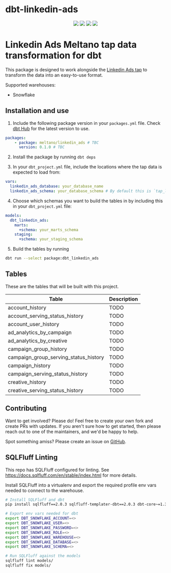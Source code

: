 # dbt-linkedin-ads

<p align="center">
    <a alt="License"
        href="https://github.com/MeltanoLabs/dbt-linkedin-ads/blob/main/LICENSE">
        <img src="https://img.shields.io/badge/License-Apache%202.0-blue.svg" /></a>
    <a alt="dbt-core">
        <img src="https://img.shields.io/badge/dbt_Core™_version->=1.3.0_,<2.0.0-orange.svg" /></a>
    <a alt="Maintained?">
        <img src="https://img.shields.io/badge/Maintained%3F-yes-green.svg" /></a>
    <a alt="PRs">
        <img src="https://img.shields.io/badge/Contributions-welcome-blueviolet" /></a>
</p>

# Linkedin Ads Meltano tap data transformation for dbt

This package is designed to work alongside the [Linkedin Ads tap](https://github.com/MeltanoLabs/tap-linkedin-ads) to transform the data into an easy-to-use format.

Supported warehouses:

- Snowflake

## Installation and use

1. Include the following package version in your `packages.yml` file. Check [dbt Hub](https://hub.getdbt.com/) for the latest version to use.

```yml
packages:
    - package: meltano/linkedin_ads # TBC
      version: 0.1.0 # TBC
```

2. Install the package by running `dbt deps`

3. In your `dbt_project.yml` file, include the locations where the tap data is expected to load from:

```yml
vars:
  linkedin_ads_database: your_database_name
  linkedin_ads_schema: your_database_schema # By default this is `tap_linkedin_ads`
```

4. Choose which schemas you want to build the tables in by including this in your `dbt_project.yml` file:

```yml
models:
  dbt_linkedin_ads:
    marts:
      +schema: your_marts_schema
    staging:
      +schema: your_staging_schema
```

5. Build the tables by running

```sh
dbt run --select package:dbt_linkedin_ads
```

## Tables

These are the tables that will be built with this project.

| Table | Description |
| ----- | ----------- |
| account_history | TODO |
| account_serving_status_history | TODO |
| account_user_history | TODO |
| ad_analytics_by_campaign | TODO |
| ad_analytics_by_creative | TODO |
| campaign_group_history | TODO |
| campaign_group_serving_status_history | TODO |
| campaign_history | TODO |
| campaign_serving_status_history | TODO |
| creative_history | TODO |
| creative_serving_status_history | TODO |

## Contributing

Want to get involved? Please do! Feel free to create your own fork and create PRs with updates. If you aren't sure how to get started, then please reach out to one of the maintainers, and we'd be happy to help.

Spot something amiss? Please create an issue on [GitHub](https://github.com/MeltanoLabs/dbt-linkedin-ads/issues).

## SQLFluff Linting

This repo has SQLFluff configured for linting.
See https://docs.sqlfluff.com/en/stable/index.html for more details.

Install SQLFluff into a virtualenv and export the required profile env vars needed to connect to the warehouse.

```bash
# Install SQLFluff and dbt
pip install sqlfluff==2.0.3 sqlfluff-templater-dbt==2.0.3 dbt-core~=1.3.0 dbt-snowflake~=1.3.0

# Export env vars needed for dbt
export DBT_SNOWFLAKE_ACCOUNT=<>
export DBT_SNOWFLAKE_USER=<>
export DBT_SNOWFLAKE_PASSWORD=<>
export DBT_SNOWFLAKE_ROLE=<>
export DBT_SNOWFLAKE_WAREHOUSE=<>
export DBT_SNOWFLAKE_DATABASE=<>
export DBT_SNOWFLAKE_SCHEMA=<>

# Run SQLFluff against the models
sqlfluff lint models/
sqlfluff fix models/
```
